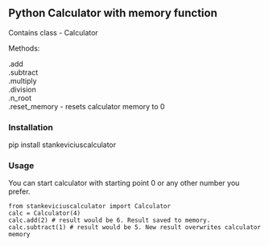 ## Python Calculator with memory function

Contains class - Calculator

Methods:
   
.add   
.subtract  
.multiply  
.division  
.n_root  
.reset_memory - resets calculator memory to 0

### Installation

pip install stankeviciuscalculator

### Usage

You can start calculator with starting point 0 or any other number you prefer.

```
from stankeviciuscalculator import Calculator
calc = Calculator(4)
calc.add(2) # result would be 6. Result saved to memory.
calc.subtract(1) # result would be 5. New result overwrites calculator memory